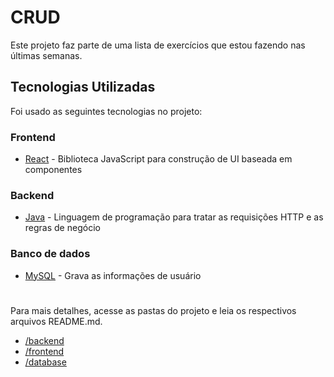 # CRUD
Este projeto faz parte de uma lista de exercícios que estou fazendo nas últimas semanas.

## Tecnologias Utilizadas
Foi usado as seguintes tecnologias no projeto:

### Frontend
* [React](https://react.dev/) - Biblioteca JavaScript para construção de UI baseada em componentes

### Backend
* [Java](https://dev.java/) - Linguagem de programação para tratar as requisições HTTP e as regras de negócio

### Banco de dados
* [MySQL](https://www.mysql.com/) - Grava as informações de usuário

#
Para mais detalhes, acesse as pastas do projeto e leia os respectivos arquivos README.md.  
* [/backend](https://github.com/FabricioFodi/projeto-java-web/tree/main/backend)
* [/frontend](https://github.com/FabricioFodi/projeto-java-web/tree/main/frontend/projeto_java_web)
* [/database](https://github.com/FabricioFodi/projeto-java-web/tree/main/database)